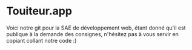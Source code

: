 # Touiteur.app
Voici notre git pour la SAE de développement web, étant donné qu'il est publique à la demande des consignes, n'hésitez pas à vous servir en copiant collant notre code :)
